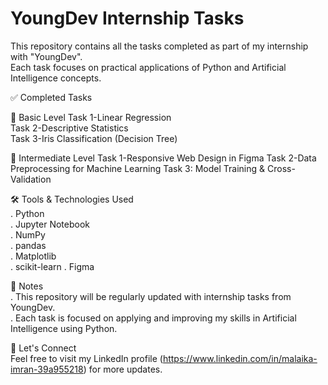 # YoungDev Internship Tasks

This repository contains all the tasks completed as part of my internship with "YoungDev".  
Each task focuses on practical applications of Python and Artificial Intelligence concepts.

✅ Completed Tasks

🔹 Basic Level
  Task 1-Linear Regression             
  Task 2-Descriptive Statistics               
  Task 3-Iris Classification (Decision Tree)
  
🔸 Intermediate Level
  Task 1-Responsive Web Design in Figma
  Task 2-Data Preprocessing for Machine Learning
  Task 3: Model Training & Cross-Validation


🛠️ Tools & Technologies Used  
. Python  
. Jupyter Notebook  
. NumPy  
. pandas  
. Matplotlib  
. scikit-learn 
. Figma

📌 Notes  
. This repository will be regularly updated with internship tasks from YoungDev.  
. Each task is focused on applying and improving my skills in Artificial Intelligence using Python.

🔗 Let's Connect  
Feel free to visit my LinkedIn profile (https://www.linkedin.com/in/malaika-imran-39a955218) for more updates.
 
